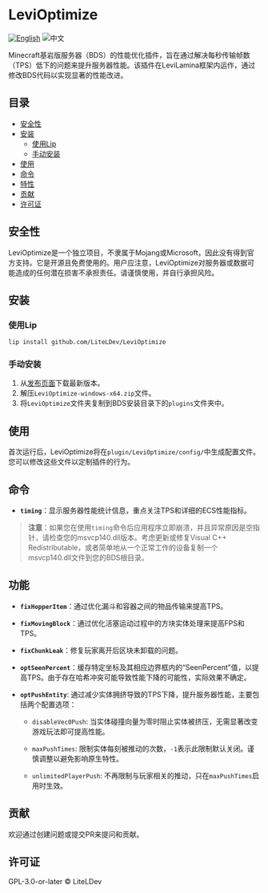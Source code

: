 # LeviOptimize

[![English](https://img.shields.io/badge/English-informational?style=for-the-badge)](README.md)
![中文](https://img.shields.io/badge/简体中文-inactive?style=for-the-badge)

Minecraft基岩版服务器（BDS）的性能优化插件，旨在通过解决每秒传输帧数（TPS）低下的问题来提升服务器性能。该插件在LeviLamina框架内运作，通过修改BDS代码以实现显著的性能改进。

## 目录

- [安全性](#安全性)
- [安装](#安装)
  - [使用Lip](#使用lip)
  - [手动安装](#手动安装)
- [使用](#使用)
- [命令](#命令)
- [特性](#特性)
- [贡献](#贡献)
- [许可证](#许可证)

## 安全性

LeviOptimize是一个独立项目，不隶属于Mojang或Microsoft，因此没有得到官方支持。它是开源且免费使用的。用户应注意，LeviOptimize对服务器或数据可能造成的任何潜在损害不承担责任。请谨慎使用，并自行承担风险。

## 安装

### 使用Lip

```sh
lip install github.com/LiteLDev/LeviOptimize
```

### 手动安装

1. 从[发布页面](https://github.com/LiteLDev/LeviOptimize/releases)下载最新版本。
2. 解压`LeviOptimize-windows-x64.zip`文件。
3. 将`LeviOptimize`文件夹复制到BDS安装目录下的`plugins`文件夹中。

## 使用

首次运行后，LeviOptimize将在`plugin/LeviOptimize/config/`中生成配置文件。您可以修改这些文件以定制插件的行为。

## 命令

- **`timing`**：显示服务器性能统计信息，重点关注TPS和详细的ECS性能指标。

> **注意**：如果您在使用`timing`命令后应用程序立即崩溃，并且异常原因是空指针，请检查您的msvcp140.dll版本。考虑更新或修复Visual
> C++
> Redistributable，或者简单地从一个正常工作的设备复制一个msvcp140.dll文件到您的BDS根目录。

## 功能

- **`fixHopperItem`**：通过优化漏斗和容器之间的物品传输来提高TPS。
- **`fixMovingBlock`**：通过优化活塞运动过程中的方块实体处理来提高FPS和TPS。
- **`fixChunkLeak`**：修复玩家离开后区块未卸载的问题。
- **`optSeenPercent`**：缓存特定坐标及其相应边界框内的“SeenPercent”值，以提高TPS。由于存在哈希冲突可能导致性能下降的可能性，实际效果不确定。
- **`optPushEntity`**:
  通过减少实体拥挤导致的TPS下降，提升服务器性能，主要包括两个配置选项：

  - `disableVec0Push`:
    当实体碰撞向量为零时阻止实体被挤压，无需显著改变游戏玩法即可提高性能。

  - `maxPushTimes`:
    限制实体每刻被推动的次数，`-1`表示此限制默认关闭。谨慎调整以避免影响原生特性。

  - `unlimitedPlayerPush`:
    不再限制与玩家相关的推动，只在`maxPushTimes`启用时生效。

## 贡献

欢迎通过创建问题或提交PR来提问和贡献。

## 许可证

GPL-3.0-or-later © LiteLDev
